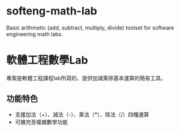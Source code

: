 # softeng-math-lab
Basic arithmetic (add, subtract, multiply, divide) toolset for software engineering math labs.

# 軟體工程數學Lab
專案是軟體工程課程lab所寫的、提供加減乘除基本運算的簡易工具。

## 功能特色
- 支援加法（+）、減法（-）、乘法（*）、除法（/）四種運算
- 可擴充至複雜數學功能


